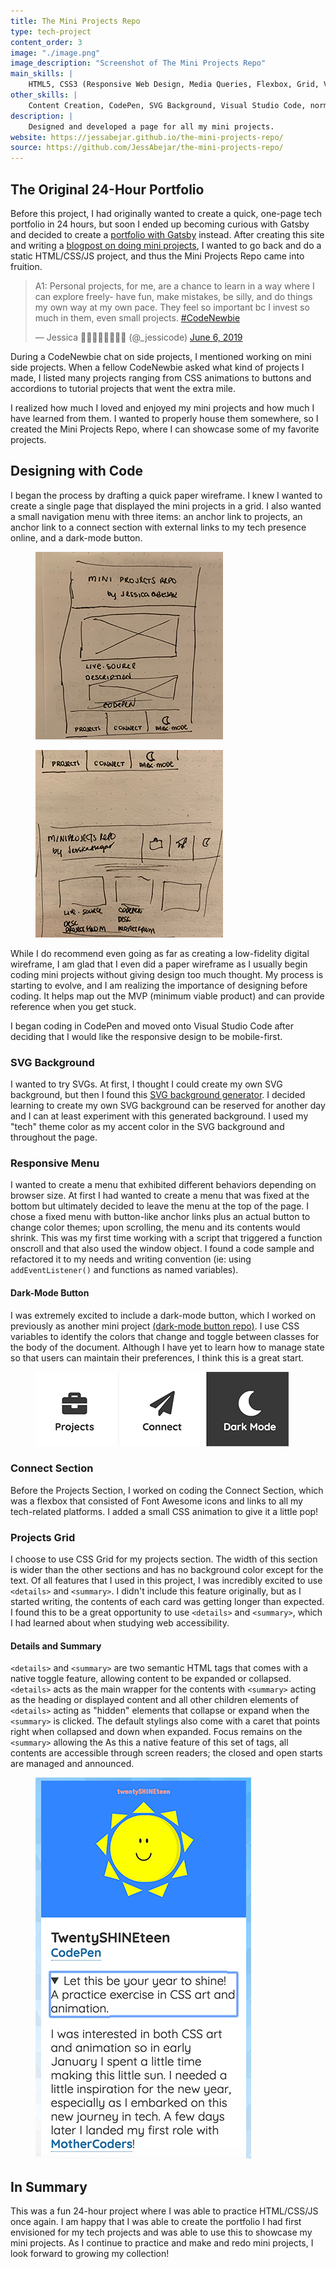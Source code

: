 ```yaml
---
title: The Mini Projects Repo
type: tech-project
content_order: 3
image: "./image.png"
image_description: "Screenshot of The Mini Projects Repo"
main_skills: |
    HTML5, CSS3 (Responsive Web Design, Media Queries, Flexbox, Grid, Variables), JavaScript
other_skills: |
    Content Creation, CodePen, SVG Background, Visual Studio Code, normalize.css, Google Fonts, Font Awesome, Git, GitHub, GitHub Pages, Chrome DevTools, W3C HTML & CSS Validation, WAVE Accessibility Checker, AChecker, Lighthouse
description: |
    Designed and developed a page for all my mini projects.
website: https://jessabejar.github.io/the-mini-projects-repo/
source: https://github.com/JessAbejar/the-mini-projects-repo/
---
```

## The Original 24-Hour Portfolio

Before this project, I had originally wanted to create a quick, one-page tech portfolio in 24 hours, but soon I ended up becoming curious with Gatsby and decided to create a [portfolio with Gatsby](https://jessicagabejar.com/tech/jga-website) instead. After creating this site and writing a [blogpost on doing mini projects](https://dev.to/jessabejar/learn-to-code-by-building-messy-little-things-1h1m), I wanted to go back and do a static HTML/CSS/JS project, and thus the Mini Projects Repo came into fruition.

<aside>

<blockquote class="twitter-tweet"><p lang="en" dir="ltr">A1: Personal projects, for me, are a chance to learn in a way where I can explore freely- have fun, make mistakes, be silly, and do things my own way at my own pace. They feel so important bc I invest so much in them, even small projects. <a href="https://twitter.com/hashtag/CodeNewbie?src=hash&amp;ref_src=twsrc%5Etfw">#CodeNewbie</a></p>&mdash; Jessica 👩🏻‍💻💃🏻🧘🏻‍♀️ (@_jessicode) <a href="https://twitter.com/_jessicode/status/1136443680376655880?ref_src=twsrc%5Etfw">June 6, 2019</a></blockquote> <script async src="https://platform.twitter.com/widgets.js" charset="utf-8"></script>

</aside>

During a CodeNewbie chat on side projects, I mentioned working on mini side projects. When a fellow CodeNewbie asked what kind of projects I made, I listed many projects ranging from CSS animations to buttons and accordions to tutorial projects that went the extra mile.

I realized how much I loved and enjoyed my mini projects and how much I have learned from them. I wanted to properly house them somewhere, so I created the Mini Projects Repo, where I can showcase some of my favorite projects.

## Designing with Code

I began the process by drafting a quick paper wireframe. I knew I wanted to create a single page that displayed the mini projects in a grid. I also wanted a small navigation menu with three items: an anchor link to projects, an anchor link to a connect section with external links to my tech presence online, and a dark-mode button.

<div>
    <figure>
        <img src="./mini-001.png" alt="Paper wireframe of the mobile version of The Mini Projects Repo." />
    </figure>
    <figure>
        <img src="./mini-002.png" alt="Paper wireframe of the desktop version of The Mini Projects Repo." />
    </figure>
<div>

While I do recommend even going as far as creating a low-fidelity digital wireframe, I am glad that I even did a paper wireframe as I usually begin coding mini projects without giving design too much thought. My process is starting to evolve, and I am realizing the importance of designing before coding. It helps map out the MVP (minimum viable product) and can provide reference when you get stuck.

I began coding in CodePen and moved onto Visual Studio Code after deciding that I would like the responsive design to be mobile-first.

### SVG Background

I wanted to try SVGs. At first, I thought I could create my own SVG background, but then I found this [SVG background generator](https://svgbackgrounds.com). I decided learning to create my own SVG background can be reserved for another day and I can at least experiment with this generated background. I used my "tech" theme color as my accent color in the SVG background and throughout the page.

### Responsive Menu

I wanted to create a menu that exhibited different behaviors depending on browser size. At first I had wanted to create a menu that was fixed at the bottom but ultimately decided to leave the menu at the top of the page. I chose a fixed menu with button-like anchor links plus an actual button to change color themes; upon scrolling, the menu and its contents would shrink. This was my first time working with a script that triggered a function onscroll and that also used the window object. I found a code sample and refactored it to my needs and writing convention (ie: using `addEventListener()` and functions as named variables).

<aside>

#### Dark-Mode Button

I was extremely excited to include a dark-mode button, which I worked on previously as another mini project [(dark-mode button repo)](https://github.com/jessabejar/dark-mode-practice/). I use CSS variables to identify the colors that change and toggle between classes for the body of the document. Although I have yet to learn how to manage state so that users can maintain their preferences, I think this is a great start.

<figure>
    <img src="./mini-003.png" alt="Screenshot of the navigation menu with the cursor hovering over the dark-mode button.">
</figure>

</aside>

### Connect Section

Before the Projects Section, I worked on coding the Connect Section, which was a flexbox that consisted of Font Awesome icons and links to all my tech-related platforms. I added a small CSS animation to give it a little pop!

### Projects Grid

I choose to use CSS Grid for my projects section. The width of this section is wider than the other sections and has no background color except for the text. Of all features that I used in this project, I was incredibly excited to use `<details>` and `<summary>`. I didn't include this feature originally, but as I started writing, the contents of each card was getting longer than expected. I found this to be a great opportunity to use `<details>` and `<summary>`, which I had learned about when studying web accessibility.

<aside>

#### Details and Summary

`<details>` and `<summary>` are two semantic HTML tags that comes with a native toggle feature, allowing content to be expanded or collapsed. `<details>` acts as the main wrapper for the contents with `<summary>` acting as the heading or displayed content and all other children elements of `<details>` acting as "hidden" elements that collapse or expand when the `<summary>` is clicked. The default stylings also come with a caret that points right when collapsed and down when expanded. Focus remains on the `<summary>` allowing the As this a native feature of this set of tags, all contents are accessible through screen readers; the closed and open starts are managed and announced.

<figure>
    <img src="./mini-004.png" alt="Screenshot of a sample portfolio item with the details element expanded and the summary element focused.">
</figure>

</aside>

## In Summary

This was a fun 24-hour project where I was able to practice HTML/CSS/JS once again. I am happy that I was able to create the portfolio I had first envisioned for my tech projects and was able to use this to showcase my mini projects. As I continue to practice and make and redo mini projects, I look forward to growing my collection!